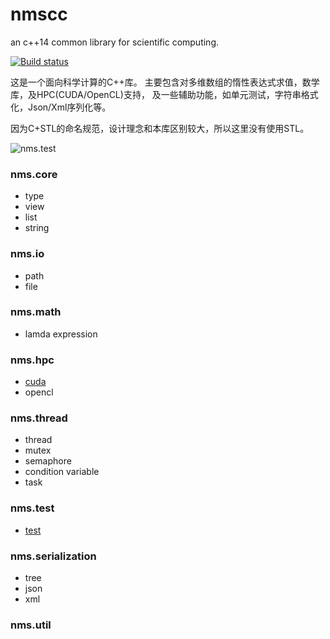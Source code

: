 # nmscc
an c++14 common library for scientific computing.

[![Build status](https://ci.appveyor.com/api/projects/status/ry9oa2mxrj8hk613/branch/master?svg=true)](https://ci.appveyor.com/project/lumpyzhu/nmscc/branch/master)

这是一个面向科学计算的C++库。
主要包含对多维数组的惰性表达式求值，数学库，及HPC(CUDA/OpenCL)支持，
及一些辅助功能，如单元测试，字符串格式化，Json/Xml序列化等。

因为C+STL的命名规范，设计理念和本库区别较大，所以这里没有使用STL。

![nms.test](https://raw.githubusercontent.com/lumpyzhu/nmscc/master/doc/nms.test.gif)

### nms.core
- type
- view
- list
- string

### nms.io
- path
- file

### nms.math
- lamda expression

### nms.hpc
- [cuda](/doc/nms.hpc.cuda.md)
- opencl

### nms.thread
- thread
- mutex
- semaphore
- condition variable
- task

### nms.test
- [test](/doc/nms.test.md)

### nms.serialization
- tree
- json
- xml

### nms.util

